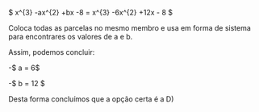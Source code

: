 $ x^{3} -ax^{2} +bx -8 = x^{3} -6x^{2} +12x - 8 $ 

Coloca todas as parcelas no mesmo membro e usa em forma de sistema para encontrares os valores de a e b. 

Assim, podemos concluir: 

 -$ a = 6$

 -$ b = 12 $

 Desta forma concluímos que a opção certa é a D)
